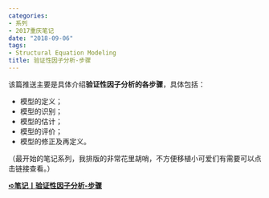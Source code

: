 ```yaml
---
categories:
- 系列
- 2017重庆笔记
date: "2018-09-06"
tags:
- Structural Equation Modeling
title: 验证性因子分析-步骤
---
```

该篇推送主要是具体介绍**验证性因子分析的各步骤**，具体包括：

<!--more-->

- 模型的定义；
- 模型的识别；
- 模型的估计；
- 模型的评价；
- 模型的修正及再定义。

（最开始的笔记系列，我排版的非常花里胡哨，不方便移植小可爱们有需要可以点击链接查看。）

[**➪笔记丨验证性因子分析-步骤**](https://mp.weixin.qq.com/s?__biz=MzIwMDk1OTM2OQ==&mid=2247484460&idx=1&sn=9cb247e211dd7830ffc23b0eb8321f4f&chksm=96f470caa183f9dcf040efb4ecdc819b863a715b315c5e78c0827b6cd4fdf712a1ecc713f469&token=1412599005&lang=zh_CN&scene=21#wechat_redirect)
